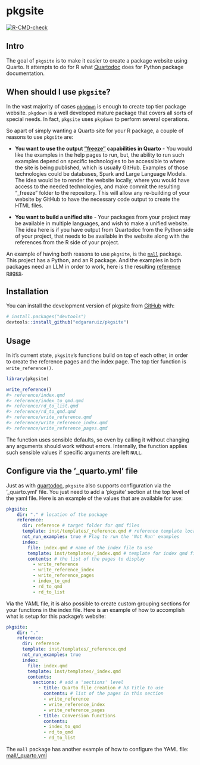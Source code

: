 
<!-- README.md is generated from README.Rmd. Please edit that file -->

# pkgsite

<!-- badges: start -->

[![R-CMD-check](https://github.com/edgararuiz/pkgsite/actions/workflows/R-CMD-check.yaml/badge.svg)](https://github.com/edgararuiz/pkgsite/actions/workflows/R-CMD-check.yaml)
<!-- badges: end -->

## Intro

The goal of `pkgsite` is to make it easier to create a package website
using Quarto. It attempts to do for R what
[Quartodoc](https://machow.github.io/quartodoc/get-started/overview.html)
does for Python package documentation.

## When should I use `pkgsite`?

In the vast majority of cases
[`pkgdown`](https://pkgdown.r-lib.org/index.html) is enough to create
top tier package website. `pkgdown` is a well developed mature package
that covers all sorts of special needs. In fact, `pkgsite` uses
`pkgdown` to perform several operations.

So apart of simply wanting a Quarto site for your R package, a couple of
reasons to use `pkgsite` are:

- **You want to use the output
  [“freeze”](https://quarto.org/docs/projects/code-execution.html#freeze)
  capabilities in Quarto** - You would like the examples in the help
  pages to run, but, the ability to run such examples depend on specific
  technologies to be accessible to where the site is being published,
  which is usually GitHub. Examples of those technologies could be
  databases, Spark and Large Language Models. The idea would be to
  render the website locally, where you would have access to the needed
  technologies, and make commit the resulting “\_freeze” folder to the
  repository. This will allow any re-building of your website by GitHub
  to have the necessary code output to create the HTML files.

- **You want to build a unified site** - Your packages from your project
  may be available in multiple languages, and wish to make a unified
  website. The idea here is if you have output from Quartodoc from the
  Python side of your project, that needs to be available in the website
  along with the references from the R side of your project.

An example of having both reasons to use `pkgsite`, is the
[`mall`](https://github.com/mlverse/mall) package. This project has a
Python, and an R package. And the examples in both packages need an LLM
in order to work, here is the resulting [reference
pages](https://mlverse.github.io/mall/reference/).

## Installation

You can install the development version of pkgsite from
[GitHub](https://github.com/) with:

``` r
# install.packages("devtools")
devtools::install_github("edgararuiz/pkgsite")
```

## Usage

In it’s current state, `pkgsite`’s functions build on top of each other,
in order to create the reference pages and the index page. The top tier
function is `write_reference()`.

``` r
library(pkgsite)

write_reference()
#> reference/index.qmd
#> reference/index_to_qmd.qmd
#> reference/rd_to_list.qmd
#> reference/rd_to_qmd.qmd
#> reference/write_reference.qmd
#> reference/write_reference_index.qmd
#> reference/write_reference_pages.qmd
```

The function uses sensible defaults, so even by calling it without
changing any arguments should work without errors. Internally, the
function applies such sensible values if specific arguments are left
`NULL`.

## Configure via the ’\_quarto.yml’ file

Just as with
[quartodoc](https://machow.github.io/quartodoc/get-started/overview.html#basic-use),
`pkgsite` also supports configuration via the ’\_quarto.yml’ file. You
just need to add a ‘pkgsite’ section at the top level of the yaml file.
Here is an example of the values that are available for use:

``` yaml
pkgsite: 
    dir: "." # location of the package
    reference:
      dir: reference # target folder for qmd files
      template: inst/templates/_reference.qmd # reference template location
      not_run_examples: true # Flag to run the 'Not Run' examples
      index:
        file: index.qmd # name of the index file to use
        template: inst/templates/_index.qmd # template for index qmd file
        contents: # the list of the pages to display
          - write_reference
          - write_reference_index
          - write_reference_pages
          - index_to_qmd
          - rd_to_qmd
          - rd_to_list        
```

Via the YAML file, it is also possible to create custom grouping
sections for your functions in the index file. Here is an example of how
to accomplish what is setup for this package’s website:

``` yaml
pkgsite: 
    dir: "."
    reference:
      dir: reference
      template: inst/templates/_reference.qmd
      not_run_examples: true
      index:
        file: index.qmd
        template: inst/templates/_index.qmd
        contents:
          sections: # add a 'sections' level
            - title: Quarto file creation # h3 title to use
              contents: # list of the pages in this section
              - write_reference
              - write_reference_index
              - write_reference_pages
            - title: Conversion functions
              contents:
              - index_to_qmd
              - rd_to_qmd
              - rd_to_list
```

The `mall` package has another example of how to configure the YAML
file:
[mall/\_quarto.yml](https://github.com/mlverse/mall/blob/main/_quarto.yml#L67-L90)
